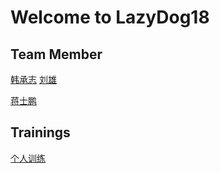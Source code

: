 # Welcome to LazyDog18



## Team Member

[韩承志](https://codeforces.com/profile/Morishima_Haruka)
[刘雄](https://codeforces.com/profile/iwanna) 

[蒋士鹏](https://codeforces.com/profile/fjkpwm)
	

## Trainings
[个人训练](https://ac.nowcoder.com/acm/contest/vip-index)

